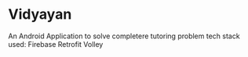 # Vidyayan
An Android Application to solve completere tutoring problem
tech stack used:
Firebase
Retrofit
Volley
